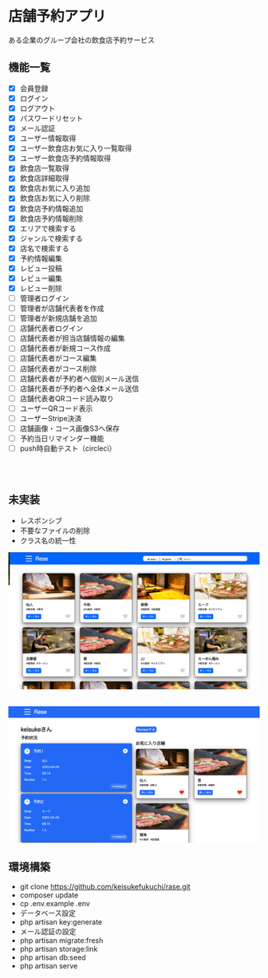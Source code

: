 # 店舗予約アプリ
ある企業のグループ会社の飲食店予約サービス
<br>

## 機能一覧

- [x] 会員登録
- [x] ログイン
- [x] ログアウト
- [x] パスワードリセット
- [x] メール認証
- [x] ユーザー情報取得
- [x] ユーザー飲食店お気に入り一覧取得
- [x] ユーザー飲食店予約情報取得
- [x] 飲食店一覧取得
- [x] 飲食店詳細取得
- [x] 飲食店お気に入り追加
- [x] 飲食店お気に入り削除
- [x] 飲食店予約情報追加
- [x] 飲食店予約情報削除
- [x] エリアで検索する
- [x] ジャンルで検索する
- [x] 店名で検索する
- [x] 予約情報編集
- [x] レビュー投稿
- [x] レビュー編集
- [x] レビュー削除
- [ ] 管理者ログイン
- [ ] 管理者が店舗代表者を作成
- [ ] 管理者が新規店舗を追加
- [ ] 店舗代表者ログイン
- [ ] 店舗代表者が担当店舗情報の編集
- [ ] 店舗代表者が新規コース作成
- [ ] 店舗代表者がコース編集
- [ ] 店舗代表者がコース削除
- [ ] 店舗代表者が予約者へ個別メール送信
- [ ] 店舗代表者が予約者へ全体メール送信
- [ ] 店舗代表者QRコード読み取り
- [ ] ユーザーQRコード表示
- [ ] ユーザーStripe決済
- [ ] 店舗画像・コース画像S3へ保存
- [ ] 予約当日リマインダー機能
- [ ] push時自動テスト（circleci）
<br>
<br>

## 未実装
- レスポンシブ
- 不要なファイルの削除
- クラス名の統一性

![](public/image/main.png)
<br>
<br>

![](public/image/mypage.png)

## 環境構築
- git clone https://github.com/keisukefukuchi/rase.git
- composer update
- cp .env.example .env
- データベース設定
- php artisan key:generate
- メール認証の設定
- php artisan migrate:fresh
- php artisan storage:link
- php artisan db:seed
- php artisan serve
